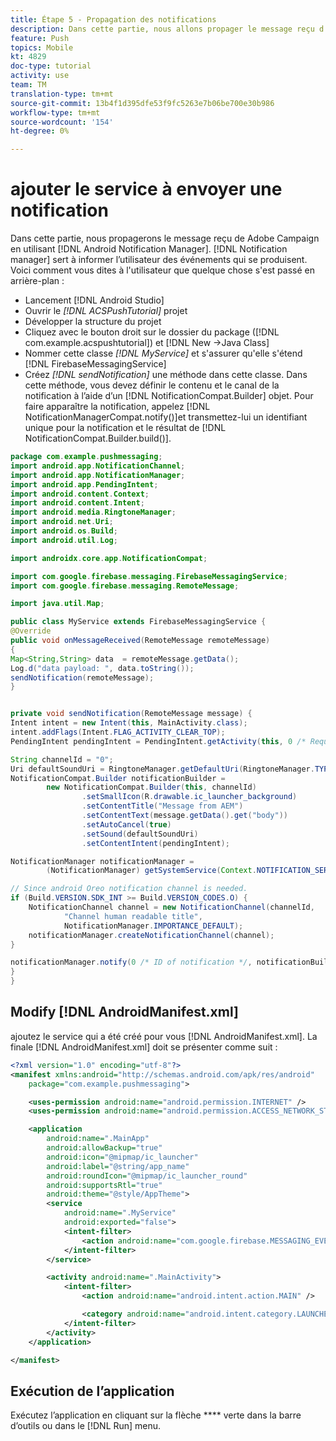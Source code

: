 ```yaml
---
title: Étape 5 - Propagation des notifications
description: Dans cette partie, nous allons propager le message reçu d'Adobe Campaign à l'aide d'Android Notification Manager.Firebase
feature: Push
topics: Mobile
kt: 4829
doc-type: tutorial
activity: use
team: TM
translation-type: tm+mt
source-git-commit: 13b4f1d395dfe53f9fc5263e7b06be700e30b986
workflow-type: tm+mt
source-wordcount: '154'
ht-degree: 0%

---
```


# ajouter le service à envoyer une notification

Dans cette partie, nous propagerons le message reçu de Adobe Campaign en utilisant [!DNL Android Notification Manager]. [!DNL Notification manager] sert à informer l’utilisateur des événements qui se produisent.
Voici comment vous dites à l&#39;utilisateur que quelque chose s&#39;est passé en arrière-plan :

* Lancement [!DNL Android Studio]
* Ouvrir le *[!DNL ACSPushTutorial]* projet
* Développer la structure du projet
* Cliquez avec le bouton droit sur le dossier du package ([!DNL com.example.acspushtutorial]) et [!DNL New ->Java Class]
* Nommer cette classe *[!DNL MyService]* et s&#39;assurer qu&#39;elle s&#39;étend [!DNL FirebaseMessagingService]
* Créez *[!DNL sendNotification]* une méthode dans cette classe. Dans cette méthode, vous devez définir le contenu et le canal de la notification à l’aide d’un [!DNL NotificationCompat.Builder] objet. Pour faire apparaître la notification, appelez [!DNL NotificationManagerCompat.notify()]et transmettez-lui un identifiant unique pour la notification et le résultat de [!DNL NotificationCompat.Builder.build()].

<!--
Removed `{.line-numbers}` below
-->

```java
package com.example.pushmessaging;
import android.app.NotificationChannel;
import android.app.NotificationManager;
import android.app.PendingIntent;
import android.content.Context;
import android.content.Intent;
import android.media.RingtoneManager;
import android.net.Uri;
import android.os.Build;
import android.util.Log;

import androidx.core.app.NotificationCompat;

import com.google.firebase.messaging.FirebaseMessagingService;
import com.google.firebase.messaging.RemoteMessage;

import java.util.Map;

public class MyService extends FirebaseMessagingService {
@Override
public void onMessageReceived(RemoteMessage remoteMessage)
{
Map<String,String> data  = remoteMessage.getData();
Log.d("data payload: ", data.toString());
sendNotification(remoteMessage);
}


private void sendNotification(RemoteMessage message) {
Intent intent = new Intent(this, MainActivity.class);
intent.addFlags(Intent.FLAG_ACTIVITY_CLEAR_TOP);
PendingIntent pendingIntent = PendingIntent.getActivity(this, 0 /* Request code */, intent, PendingIntent.FLAG_ONE_SHOT);

String channelId = "0";
Uri defaultSoundUri = RingtoneManager.getDefaultUri(RingtoneManager.TYPE_NOTIFICATION);
NotificationCompat.Builder notificationBuilder =
        new NotificationCompat.Builder(this, channelId)
                .setSmallIcon(R.drawable.ic_launcher_background)
                .setContentTitle("Message from AEM")
                .setContentText(message.getData().get("body"))
                .setAutoCancel(true)
                .setSound(defaultSoundUri)
                .setContentIntent(pendingIntent);

NotificationManager notificationManager =
        (NotificationManager) getSystemService(Context.NOTIFICATION_SERVICE);

// Since android Oreo notification channel is needed.
if (Build.VERSION.SDK_INT >= Build.VERSION_CODES.O) {
    NotificationChannel channel = new NotificationChannel(channelId,
            "Channel human readable title",
            NotificationManager.IMPORTANCE_DEFAULT);
    notificationManager.createNotificationChannel(channel);
}

notificationManager.notify(0 /* ID of notification */, notificationBuilder.build());
}
}
```

## Modify [!DNL AndroidManifest.xml]

ajoutez le service qui a été créé pour vous [!DNL AndroidManifest.xml]. La finale [!DNL AndroidManifest.xml] doit se présenter comme suit :

<!--
Removed `{.line-numbers}` below
-->

```xml
<?xml version="1.0" encoding="utf-8"?>
<manifest xmlns:android="http://schemas.android.com/apk/res/android"
    package="com.example.pushmessaging">

    <uses-permission android:name="android.permission.INTERNET" />
    <uses-permission android:name="android.permission.ACCESS_NETWORK_STATE" />

    <application
        android:name=".MainApp"
        android:allowBackup="true"
        android:icon="@mipmap/ic_launcher"
        android:label="@string/app_name"
        android:roundIcon="@mipmap/ic_launcher_round"
        android:supportsRtl="true"
        android:theme="@style/AppTheme">
        <service
            android:name=".MyService"
            android:exported="false">
            <intent-filter>
                <action android:name="com.google.firebase.MESSAGING_EVENT" />
            </intent-filter>
        </service>

        <activity android:name=".MainActivity">
            <intent-filter>
                <action android:name="android.intent.action.MAIN" />

                <category android:name="android.intent.category.LAUNCHER" />
            </intent-filter>
        </activity>
    </application>

</manifest>
```

## Exécution de l’application

Exécutez l’application en cliquant sur la flèche **** verte dans la barre d’outils ou dans le [!DNL Run] menu.
